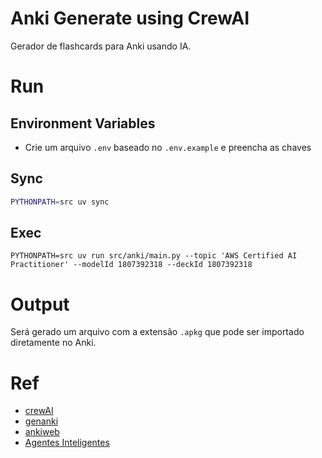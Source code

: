 # Anki Generate using CrewAI

Gerador de flashcards para Anki usando IA.

# Run
## Environment Variables
* Crie um arquivo `.env` baseado no `.env.example` e preencha as chaves

## Sync
```bash
PYTHONPATH=src uv sync
```

## Exec
```shell
PYTHONPATH=src uv run src/anki/main.py --topic 'AWS Certified AI Practitioner' --modelId 1807392318 --deckId 1807392318
```

# Output
Será gerado um arquivo com a extensão `.apkg` que pode ser importado diretamente no Anki.

# Ref
* [crewAI](https://github.com/crewAIInc/crewAI/tree/main)
* [genanki](https://github.com/kerrickstaley/genanki)
* [ankiweb](https://ankiweb.net/)
* [Agentes Inteligentes](https://physia.com.br/crewai1/)
